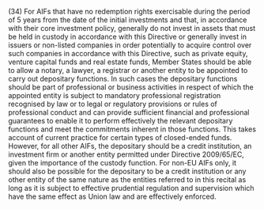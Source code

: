 (34) For AIFs that have no redemption rights exercisable during the period of 5 years from the date of the initial investments and that, in accordance with their core investment policy, generally do not invest in assets that must be held in custody in accordance with this Directive or generally invest in issuers or non-listed companies in order potentially to acquire control over such companies in accordance with this Directive, such as private equity, venture capital funds and real estate funds, Member States should be able to allow a notary, a lawyer, a registrar or another entity to be appointed to carry out depositary functions. In such cases the depositary functions should be part of professional or business activities in respect of which the appointed entity is subject to mandatory professional registration recognised by law or to legal or regulatory provisions or rules of professional conduct and can provide sufficient financial and professional guarantees to enable it to perform effectively the relevant depositary functions and meet the commitments inherent in those functions. This takes account of current practice for certain types of closed-ended funds. However, for all other AIFs, the depositary should be a credit institution, an investment firm or another entity permitted under Directive 2009/65/EC, given the importance of the custody function. For non-EU AIFs only, it should also be possible for the depositary to be a credit institution or any other entity of the same nature as the entities referred to in this recital as long as it is subject to effective prudential regulation and supervision which have the same effect as Union law and are effectively enforced.